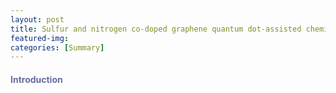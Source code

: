 ```yaml
---
layout: post
title: Sulfur and nitrogen co-doped graphene quantum dot-assisted chemiluminescence for sensitive detection of tryptophan and mercury
featured-img: 
categories: [Summary]
---
```

#### <font color="#676C9D">Introduction </font>
